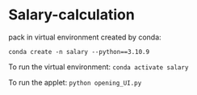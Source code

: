 # Salary-calculation

pack in virtual environment created by conda:
```
conda create -n salary --python==3.10.9
```

To run the virtual environment:
```conda activate salary```

To run the applet:
```python opening_UI.py```

